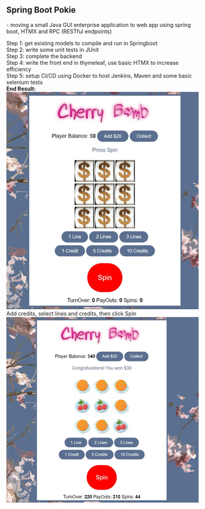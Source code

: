 <h2>Spring Boot Pokie </h2>
- moving a small Java GUI enterprise application to web app using spring boot, HTMX and RPC (RESTful endpoints) <br>

Step 1: get existing models to compile and run in Springboot <br>
Step 2: write some unit tests in JUnit <br>
Step 3: complete the backend <br>
Step 4: write the front end in thymeleaf, use basic HTMX to increase efficiency <br>
Step 5: setup CI/CD using Docker to host Jenkins, Maven and some basic selenium tests
<br>
<b>End Result: </b> <br>
![PokieStart](/pokie_load.jpg?raw=true "Home Page") <br>
Add credits, select lines and credits, then click Spin
![PokieRun](/pokie_example.jpg?raw=true "Example") <br>
